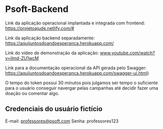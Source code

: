 # Psoft-Backend

Link da aplicação operacional implantada e integrada com frontend: https://projetoajude.netlify.com/#

Link da aplicação backend separadamente: https://aquijuntosdoandoesperanca.herokuapp.com/

Link do vídeo de demonstração da aplicação: www.youtube.com/watch?v=ilmd-ZU1wcM

Link para a documentação operacional da API gerada pelo Swagger: https://aquijuntosdoandoesperanca.herokuapp.com/swagger-ui.html)

O tempo do token possui 30 minutos pois julgamos ser tempo o suficiente para o usuário conseguir navergar pelas campanhas até decidir
fazer uma doação ou comentar algo.


## Credenciais do usuário fictício

E-mail: professores@psoft.com
Senha: professores123